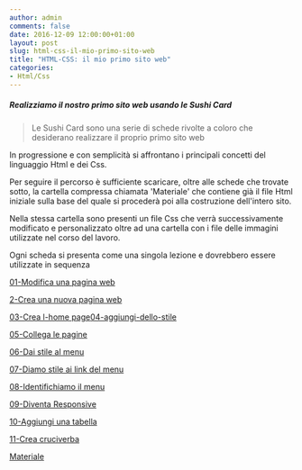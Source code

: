 ```yaml
---
author: admin
comments: false
date: 2016-12-09 12:00:00+01:00
layout: post
slug: html-css-il-mio-primo-sito-web
title: "HTML-CSS: il mio primo sito web"
categories:
- Html/Css
---
```


##### Realizziamo il nostro primo sito web usando le Sushi Card

<blockquote>Le Sushi Card sono una serie di schede rivolte a coloro che desiderano realizzare il proprio primo sito web</blockquote>

In progressione e con semplicità si affrontano i principali concetti del linguaggio Html e dei Css.


Per seguire il percorso è sufficiente scaricare, oltre alle schede che trovate sotto, la cartella compressa chiamata 'Materiale' che contiene già il file Html iniziale sulla base del quale si procederà poi alla costruzione dell'intero sito.


Nella stessa cartella sono presenti un file Css che verrà successivamente modificato e personalizzato oltre ad una cartella con i file delle immagini utilizzate nel corso del lavoro.


Ogni scheda si presenta come una singola lezione e dovrebbero essere utilizzate in sequenza


[01-Modifica una pagina web](/assets/uploads/2014/11/01-Modifica-una-pagina-web.pdf)

[2-Crea una nuova pagina web](/assets/uploads/2014/11/02-Crea-una-nuova-pagina-web.pdf)

[03-Crea l-home page](/assets/uploads/2014/11/03-Crea-l-home-page.pdf)[04-aggiungi-dello-stile](/assets/uploads/2014/11/04-aggiungi-dello-stile.pdf)

[05-Collega le pagine](/assets/uploads/2014/11/05-Collega-le-pagine.pdf)

[06-Dai stile al menu](/assets/uploads/2014/11/06-Dai-stile-al-menu.pdf)

[07-Diamo stile ai link del menu](/assets/uploads/2014/11/07-Diamo-stile-ai-link-del-menu.pdf)

[08-Identifichiamo il menu](/assets/uploads/2014/11/08-Identifichiamo-il-menu.pdf)

[09-Diventa Responsive](/assets/uploads/2014/11/09-Diventa-Responsive.pdf)

[10-Aggiungi una tabella](/assets/uploads/2014/11/10-Aggiungi-una-tabella.pdf)

[11-Crea cruciverba](/assets/uploads/2014/11/11-Crea-cruciverba.pdf)

[Materiale](/assets/uploads/2014/11/Materiale.zip)
